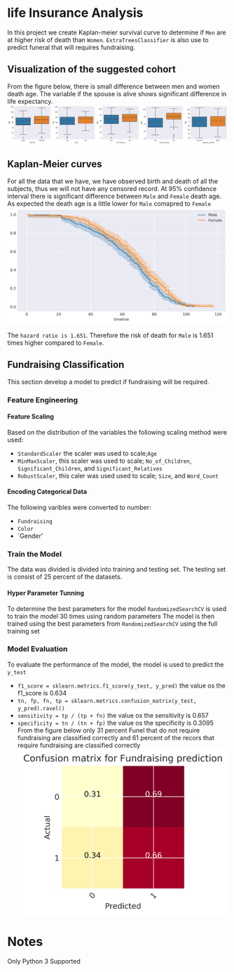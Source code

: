 # life Insurance Analysis
In this project we create Kaplan-meier survival curve to determine if `Men` are at higher risk of death than `Women`. `ExtraTreesClassifier` is also use to predict funeral that will requires fundraising.

## Visualization of the suggested cohort
From the figure below, there is small difference between men and women death age. The variable if the spouse is alive shows significant difference in life expectancy. 
![picture alt](boxplot.png "Visualization of Age aganist various group")

## Kaplan-Meier curves
For all the data that we have, we have observed birth and death of all the subjects, thus we will not have any censored record.
At 95% confidence interval there is significant difference between `Male` and `Female` death age. As expected the death age is a little lower for `Male` comapred to `Female`
![picture alt](kaplan.png "kaplan")

The `hazard ratio is 1.651`. Therefore the risk of death for `Male` is 1.651 times higher compared to `Female`.

## Fundraising Classification
This section develop a model to predict if fundraising will be required.

### Feature Engineering
#### Feature Scaling
Based on the distribution of the variables the following scaling method were used:
* `StandardScaler` the scaler was used to scale;`Age`
* `MinMaxScaler`, this scaler was used to scale; `No_of_Children`, `Significant_Children`, and `Significant_Relatives`
* `RobustScaler`, this caler was used used to scale; `Size`, and `Word_Count`
#### Encoding Categorical Data
The following varibles were converted to number:
* `Fundraising`
* `Color`
* `Gender'

### Train the Model
The data was divided is divided into training and testing set. The testing set is consist of 25 percent of the datasets.

#### Hyper Parameter Tunning
To determine the best parameters for the model `RandomizedSearchCV` is used to train the model 30 times using random parameters
The model is then trained using the best parameters from `RandomizedSearchCV` using the full training set

### Model Evaluation
To evaluate the performance of the model, the model is used to predict the `y_test`
* `f1_score = sklearn.metrics.f1_score(y_test, y_pred)`
    the value os the f1_score is 0.634
* `tn, fp, fn, tp = sklearn.metrics.confusion_matrix(y_test, y_pred).ravel()`
* `sensitivity = tp / (tp + fn)`
    the value os the sensitivity is 0.657
* `specificity = tn / (tn + fp)`
    the value os the specificity is 0.3095
From the figure below only 31 percent Funel that do not require fundraising are classified correctly and 61 percent of the recors that require fundraising are classified correctly
![picture alt](Confusion_matrix.png "Confusion_matrix")

# Notes
Only Python 3 Supported